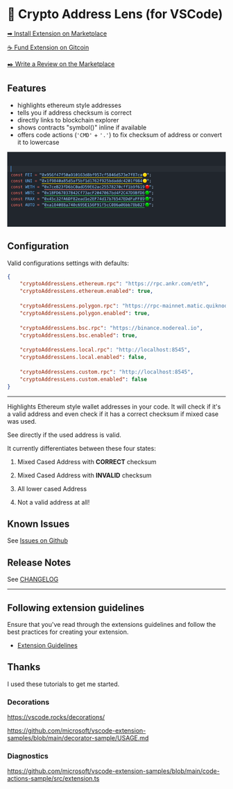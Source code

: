 # 🔭 Crypto Address Lens (for VSCode)

[➡ Install Extension on Marketplace](https://marketplace.visualstudio.com/items?itemName=peetzweg.crypto-address-lens)

[☕ Fund Extension on Gitcoin](https://gitcoin.co/grants/9316/address-lens-ide-extension)

[✒️ Write a Review on the Marketplace](https://marketplace.visualstudio.com/items?itemName=peetzweg.crypto-address-lens&ssr=false#review-details)

## Features

+ highlights ethereum style addresses
+ tells you if address checksum is correct
+ directly links to blockchain explorer
+ shows contracts "symbol()" inline if available
+ offers code actions (`'CMD'` + `'.'`) to fix checksum of address or convert it to lowercase

![demo](https://raw.githubusercontent.com/peetzweg/vscode-crypto-address-lens/main/demo.gif)

## Configuration

Valid configurations settings with defaults:

```json
{
    "cryptoAddressLens.ethereum.rpc": "https://rpc.ankr.com/eth",
    "cryptoAddressLens.ethereum.enabled": true,

    "cryptoAddressLens.polygon.rpc": "https://rpc-mainnet.matic.quiknode.pro",
    "cryptoAddressLens.polygon.enabled": true,

    "cryptoAddressLens.bsc.rpc": "https://binance.nodereal.io",
    "cryptoAddressLens.bsc.enabled": true,

    "cryptoAddressLens.local.rpc": "http://localhost:8545",
    "cryptoAddressLens.local.enabled": false,

    "cryptoAddressLens.custom.rpc": "http://localhost:8545",
    "cryptoAddressLens.custom.enabled": false
}
```

---

Highlights Ethereum style wallet addresses in your code. It will check if it's a valid address and even check if it has a correct checksum if mixed case was used.

See directly if the used address is valid.

It currently differentiates between these four states:

 1. Mixed Cased Address with **CORRECT** checksum

 2. Mixed Cased Address with **INVALID** checksum

 3. All lower cased Address

 4. Not a valid address at all!

## Known Issues

See [Issues on Github](https://github.com/peetzweg/vscode-crypto-address-lens/issues)

## Release Notes

See [CHANGELOG](./CHANGELOG.md)

---

## Following extension guidelines

Ensure that you've read through the extensions guidelines and follow the best practices for creating your extension.

+ [Extension Guidelines](https://code.visualstudio.com/api/references/extension-guidelines)

## Thanks

I used these tutorials to get me started.

### Decorations

<https://vscode.rocks/decorations/>

<https://github.com/microsoft/vscode-extension-samples/blob/main/decorator-sample/USAGE.md>

### Diagnostics

<https://github.com/microsoft/vscode-extension-samples/blob/main/code-actions-sample/src/extension.ts>
